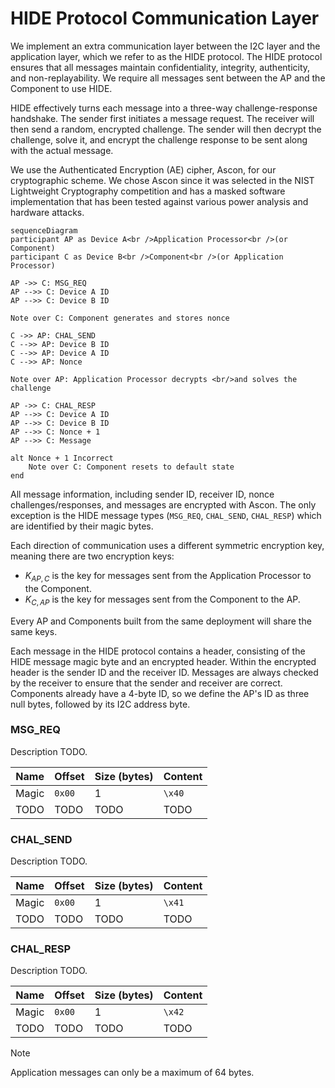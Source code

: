 # HIDE Protocol Communication Layer
We implement an extra communication layer between the I2C layer and the application layer, which we refer to as the HIDE protocol. The HIDE protocol ensures that all messages maintain confidentiality, integrity, authenticity, and non-replayability. We require all messages sent between the AP and the Component to use HIDE.

HIDE effectively turns each message into a three-way challenge-response handshake. The sender first initiates a message request. The receiver will then send a random, encrypted challenge. The sender will then decrypt the challenge, solve it, and encrypt the challenge response to be sent along with the actual message.

We use the Authenticated Encryption (AE) cipher, Ascon, for our cryptographic scheme. We chose Ascon since it was selected in the NIST Lightweight Cryptography competition and has a masked software implementation that has been tested against various power analysis and hardware attacks.

```mermaid
sequenceDiagram
participant AP as Device A<br />Application Processor<br />(or Component)
participant C as Device B<br />Component<br />(or Application Processor)

AP ->> C: MSG_REQ
AP -->> C: Device A ID
AP -->> C: Device B ID

Note over C: Component generates and stores nonce

C ->> AP: CHAL_SEND
C -->> AP: Device B ID
C -->> AP: Device A ID
C -->> AP: Nonce

Note over AP: Application Processor decrypts <br/>and solves the challenge

AP ->> C: CHAL_RESP
AP -->> C: Device A ID
AP -->> C: Device B ID
AP -->> C: Nonce + 1
AP -->> C: Message

alt Nonce + 1 Incorrect
	Note over C: Component resets to default state
end
```

All message information, including sender ID, receiver ID, nonce challenges/responses, and messages are encrypted with Ascon. The only exception is the HIDE message types (`MSG_REQ`, `CHAL_SEND`, `CHAL_RESP`) which are identified by their magic bytes.

Each direction of communication uses a different symmetric encryption key, meaning there are two encryption keys:

- $K_{AP,C}$ is the key for messages sent from the Application Processor to the Component.
- $K_{C,AP}$ is the key for messages sent from the Component to the AP.

Every AP and Components built from the same deployment will share the same keys.

Each message in the HIDE protocol contains a header, consisting of the HIDE message magic byte and an encrypted header. Within the encrypted header is the sender ID and the receiver ID. Messages are always checked by the receiver to ensure that the sender and receiver are correct. Components already have a 4-byte ID, so we define the AP's ID as three null bytes, followed by its I2C address byte.

### MSG_REQ
Description TODO.

| Name      | Offset | Size (bytes) | Content |
| --------- | ------ | ------------ | ------- |
| Magic     | `0x00` | 1            | `\x40`  |
| TODO      | TODO   | TODO         | TODO    |

### CHAL_SEND
Description TODO.

| Name      | Offset | Size (bytes) | Content |
| --------- | ------ | ------------ | ------- |
| Magic     | `0x00` | 1            | `\x41`  |
| TODO      | TODO   | TODO         | TODO    |

### CHAL_RESP
Description TODO.

| Name      | Offset | Size (bytes) | Content |
| --------- | ------ | ------------ | ------- |
| Magic     | `0x00` | 1            | `\x42`  |
| TODO      | TODO   | TODO         | TODO    |

> [!NOTE]  
> Application messages can only be a maximum of 64 bytes.